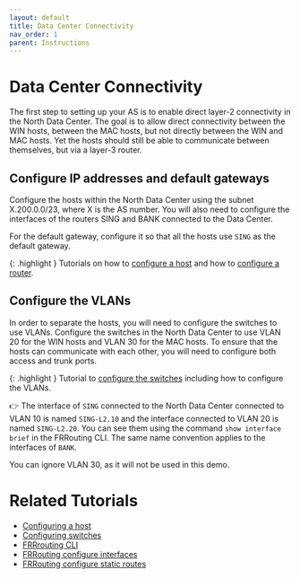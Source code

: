 ```yaml
---
layout: default
title: Data Center Connectivity
nav_order: 1
parent: Instructions
---
```


# Data Center Connectivity

The first step to setting up your AS is to enable direct layer-2
connectivity in the North Data Center.
The goal is to allow direct connectivity between the WIN hosts, between
the MAC hosts, but not directly between the WIN and MAC hosts.
Yet the hosts should still be able to communicate between themselves, but
via a layer-3 router.

## Configure IP addresses and default gateways
Configure the hosts within the North Data Center using the subnet X.200.0.0/23,
where X is the AS number. You will also need to configure the interfaces of
the routers SING and BANK connected to the Data Center.

For the default gateway, configure it so that all the hosts use `SING` as the default gateway.

{: .highlight }
Tutorials on how to [configure a host](../tutorial/configure-host) and how
to [configure a router](../tutorial/routing/index).


## Configure the VLANs

In order to separate the hosts, you will need to configure the switches to use VLANs.
Configure the switches in the North Data Center to use VLAN 20 for the
WIN hosts and VLAN 30 for the MAC hosts.
To ensure that the hosts can communicate with each other, you will need to
configure both access and trunk ports.

{: .highlight }
Tutorial to [configure the switches](../tutorial/configure-switches) including
how to configure the VLANs.

👉 The interface of `SING` connected to the North Data Center connected to VLAN 10
is named `SING-L2.10` and the interface connected to VLAN 20 is named `SING-L2.20`.
You can see them using the command `show interface brief` in the FRRouting CLI.
The same name convention applies to the interfaces of `BANK`.

You can ignore VLAN 30, as it will not be used in this demo.

# Related Tutorials

- [Configuring a host](../tutorial/configure-host)
- [Configuring switches](../tutorial/configure-switches)
- [FRRrouting CLI](../tutorial/routing/FRRrouting_cLI)
- [FRRouting configure interfaces](../tutorial/routing/routerinterfaces)
- [FRRouting configure static routes](../tutorial/routing/static_routes)